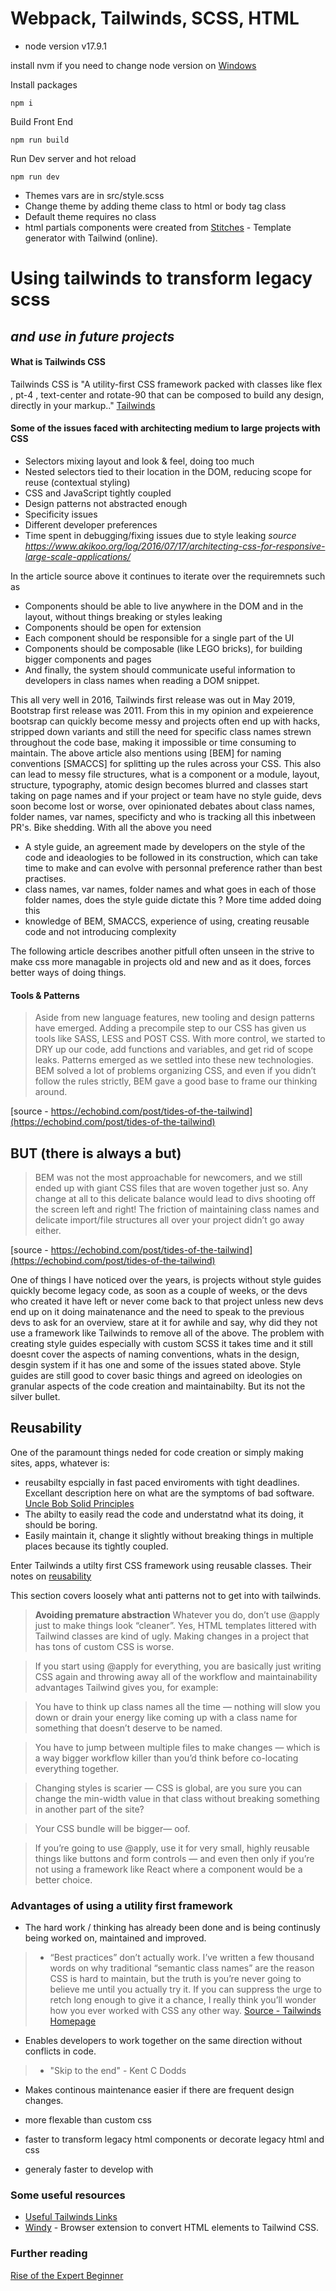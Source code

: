 # Webpack, Tailwinds, SCSS, HTML

- node version v17.9.1

install nvm if you need to change node version on 
[Windows](https://github.com/coreybutler/nvm-windows/releases)



Install packages
```
npm i
```
Build Front End
```
npm run build
```
Run Dev server and hot reload
```
npm run dev
```

- Themes vars are in src/style.scss
- Change theme by adding theme class to html or body tag class
- Default theme requires no class
- html partials components were created from [Stitches](https://stitches.hyperyolo.com/) - Template generator with Tailwind (online).

# Using tailwinds to transform legacy scss
## _and use in future projects_


#### What is Tailwinds CSS
Tailwinds CSS is "A utility-first CSS framework packed with classes like flex , pt-4 , text-center and rotate-90 that can be composed to build any design, directly in your markup.."
[Tailwinds ](https://tailwindcss.com/])



#### Some of the issues faced with architecting medium to large projects with CSS

- Selectors mixing layout and look & feel, doing too much
- Nested selectors tied to their location in the DOM, reducing scope for reuse (contextual styling)
- CSS and JavaScript tightly coupled
- Design patterns not abstracted enough
- Specificity issues
- Different developer preferences
- Time spent in debugging/fixing issues due to style leaking
_source https://www.akikoo.org/log/2016/07/17/architecting-css-for-responsive-large-scale-applications/_

In the article source above it continues to iterate over the requiremnets such as
- Components should be able to live anywhere in the DOM and in the layout, without things breaking or styles leaking
- Components should be open for extension
- Each component should be responsible for a single part of the UI
- Components should be composable (like LEGO bricks), for building bigger components and pages
- And finally, the system should communicate useful information to developers in class names when reading a DOM snippet.

This all very well in 2016, Tailwinds first release was out in May 2019, Bootstrap first release was 2011.
From this in my opinion and expeierence bootsrap can quickly become messy and projects often end up with hacks, stripped down variants and still the need for specific class names strewn throughout the code base, making it impossible or time consuming to maintain.
The above article also mentions using [BEM] for naming conventions [SMACCS] for splitting up the rules across your CSS.
This also can lead to messy file structures, what is a component or a module, layout, structure, typography, atomic design becomes blurred and classes start taking on page names and if your project or team have no style guide, devs soon become lost or worse, over opinionated debates about class names, folder names, var names, specificty and who is tracking all this inbetween PR's. Bike shedding.
With all the above you need
- A style guide, an agreement made by developers on the style of the code and ideaologies to be followed in its construction, which can take time to make and can evolve with personnal preference rather than best practises.
- class names, var names, folder names and what goes in each of those folder names, does the style guide dictate this ? More time added doing this
- knowledge of BEM, SMACCS, experience of using, creating reusable code and not introducing complexity 

The following article describes another pitfull often unseen in the strive to make css more managable in projects old and new and as it does, forces better ways of doing things.
 #### Tools & Patterns
> Aside from new language features, new tooling and design patterns have emerged.
Adding a precompile step to our CSS has given us tools like SASS, LESS and POST CSS. With more control, we started to DRY up our code, add functions and variables, and get rid of scope leaks.
Patterns emerged as we settled into these new technologies. BEM solved a lot of problems organizing CSS, and even if you didn’t follow the rules strictly, BEM gave a good base to frame our thinking around.

[source - https://echobind.com/post/tides-of-the-tailwind](https://echobind.com/post/tides-of-the-tailwind)
## BUT (there is always a but)

> BEM was not the most approachable for newcomers, and we still ended up with giant CSS files that are woven together just so. Any change at all to this delicate balance would lead to divs shooting off the screen left and right!
> The friction of maintaining class names and delicate import/file structures all over your project didn’t go away either.

[source - https://echobind.com/post/tides-of-the-tailwind](https://echobind.com/post/tides-of-the-tailwind)


One of things I have noticed over the years, is projects without style guides quickly become legacy code, as soon as a couple of weeks, or the devs who created it have left or never come back to that project unless new devs end up on it doing mainatenance and the need to speak to the previous devs to ask for an overview, stare at it for awhile and say, why did they not use a framework like Tailwinds to remove all of the above.
The problem with creating style guides especially with custom SCSS it takes time and it still doesnt cover the aspects of naming conventions, whats in the design, desgin system if it has one and some of the issues stated above.
Style guides are still good to cover basic things and agreed on ideologies on granular aspects of the code creation and maintainabilty. But its not the silver bullet.

## Reusability

One of the paramount things neded for code creation or simply making sites, apps, whatever is: 
- reusabilty espcially in fast paced enviroments with tight deadlines. 
 Excellant description here on what are the symptoms of bad software.
[Uncle Bob Solid Principles](https://youtu.be/zHiWqnTWsn4?t=952)
- The abilty to easily read the code and understatnd what its doing, it should be boring.
- Easily maintain it, change it slightly without breaking things in multiple places because its tightly coupled.

Enter Tailwinds a utilty first CSS framework using reusable classes.
Their notes on [reusability](https://tailwindcss.com/docs/reusing-styles)

This section covers loosely what anti patterns not to get into with tailwinds.
> **Avoiding premature abstraction**
Whatever you do, don’t use @apply just to make things look “cleaner”. Yes, HTML templates littered with Tailwind classes are kind of ugly. Making changes in a project that has tons of custom CSS is worse.

> If you start using @apply for everything, you are basically just writing CSS again and throwing away all of the workflow and maintainability advantages Tailwind gives you, for example:

> You have to think up class names all the time
— nothing will slow you down or drain your energy like coming up with a class name for something that doesn’t deserve to be named.

> You have to jump between multiple files to make changes
— which is a way bigger workflow killer than you’d think before co-locating everything together.

> Changing styles is scarier
— CSS is global, are you sure you can change the min-width value in that class without breaking something in another part of the site?

> Your CSS bundle will be bigger— oof.

> If you’re going to use @apply, use it for very small, highly reusable things like buttons and form controls — and even then only if you’re not using a framework like React where a component would be a better choice.

### Advantages of using a utility first framework

- The hard work / thinking has already been done and is being continusly being worked on, maintained and improved.
> - “Best practices” don’t actually work.
I’ve written a few thousand words on why traditional “semantic class names” are the reason CSS is hard to maintain, but the truth is you’re never going to believe me until you actually try it. If you can suppress the urge to retch long enough to give it a chance, I really think you’ll wonder how you ever worked with CSS any other way.
[Source - Tailwinds Homepage](https://tailwindcss.com/)

- Enables developers to work together on the same direction without conflicts in code.

> - "Skip to the end" - Kent C Dodds

- Makes continous maintenance easier if there are frequent design changes.

- more flexable than custom css

- faster to transform legacy html components or decorate legacy html and css

- generaly faster to develop with


### Some useful resources
- [Useful Tailwinds Links](https://github.com/aniftyco/awesome-tailwindcss)
- [Windy](https://usewindy.com/) - Browser extension to convert HTML elements to Tailwind CSS.

### Further reading

[Rise of the Expert Beginner](https://daedtech.com/how-developers-stop-learning-rise-of-the-expert-beginner/)
